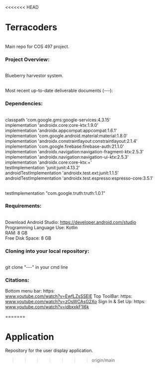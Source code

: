 <<<<<<< HEAD
# Terracoders
<br>Main repo for COS 497 project.

### Project Overview: 
<br> Blueberry harvestor system.


<br>Most recent up-to-date deliverable documents (---): 

### Dependencies:
<br>classpath 'com.google.gms:google-services:4.3.15'
<br>implementation 'androidx.core:core-ktx:1.9.0'
<br>implementation 'androidx.appcompat:appcompat:1.6.1'
<br>implementation 'com.google.android.material:material:1.8.0'
<br>implementation 'androidx.constraintlayout:constraintlayout:2.1.4'
<br>implementation 'com.google.firebase:firebase-auth:21.1.0'
<br>implementation 'androidx.navigation:navigation-fragment-ktx:2.5.3'
<br>implementation 'androidx.navigation:navigation-ui-ktx:2.5.3'
<br>implementation 'androidx.core:core-ktx:+'
<br>testImplementation 'junit:junit:4.13.2'
<br>androidTestImplementation 'androidx.test.ext:junit:1.1.5'
<br>androidTestImplementation 'androidx.test.espresso:espresso-core:3.5.1'

<br>testImplementation "com.google.truth:truth:1.0.1"


### Requirements:
<br>Download Android Studio: https://developer.android.com/studio
<br>Programming Language Use: Kotlin
<br>RAM: 8 GB
<br>Free Disk Space: 8 GB 

### Cloning into your local repository:
<br>git clone "---" in your cmd line

### Citations: 
Bottom menu bar: https:<br>www.youtube.com/watch?v=EwfLZsSSElE
Top ToolBar: https:<br>www.youtube.com/watch?v=zOsWCAsG2Xo 
Sign In & Set Up: https:<br>www.youtube.com/watch?v=idbxxkF1l6k


 
=======
# Application
Repository for the user display application.
>>>>>>> origin/main
